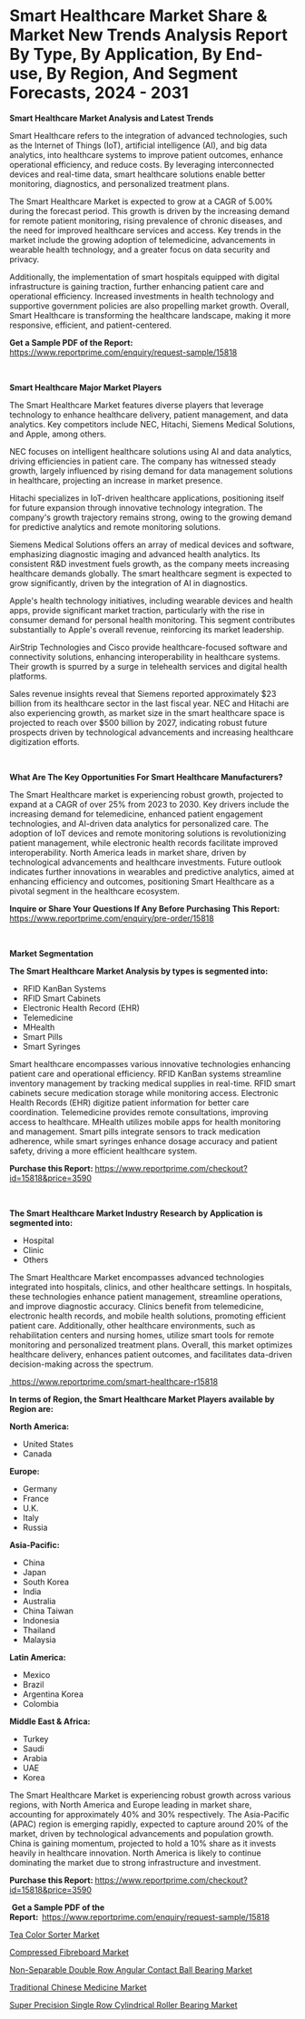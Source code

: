 <p><h1>Smart Healthcare Market Share & Market New Trends Analysis Report By Type, By Application, By End-use, By Region, And Segment Forecasts, 2024 - 2031</h1></p><p><strong>Smart Healthcare Market Analysis and Latest Trends</strong></p>
<p><p>Smart Healthcare refers to the integration of advanced technologies, such as the Internet of Things (IoT), artificial intelligence (AI), and big data analytics, into healthcare systems to improve patient outcomes, enhance operational efficiency, and reduce costs. By leveraging interconnected devices and real-time data, smart healthcare solutions enable better monitoring, diagnostics, and personalized treatment plans.</p><p>The Smart Healthcare Market is expected to grow at a CAGR of 5.00% during the forecast period. This growth is driven by the increasing demand for remote patient monitoring, rising prevalence of chronic diseases, and the need for improved healthcare services and access. Key trends in the market include the growing adoption of telemedicine, advancements in wearable health technology, and a greater focus on data security and privacy.</p><p>Additionally, the implementation of smart hospitals equipped with digital infrastructure is gaining traction, further enhancing patient care and operational efficiency. Increased investments in health technology and supportive government policies are also propelling market growth. Overall, Smart Healthcare is transforming the healthcare landscape, making it more responsive, efficient, and patient-centered.</p></p>
<p><strong>Get a Sample PDF of the Report:&nbsp;</strong> <a href="https://www.reportprime.com/enquiry/request-sample/15818?utm_campaign=41&utm_medium=2&utm_source=Github&utm_content=ia&utm_term=30112024&utm_id=smart-healthcare">https://www.reportprime.com/enquiry/request-sample/15818</a></p>
<p>&nbsp;</p>
<p><strong>Smart Healthcare Major Market Players</strong></p>
<p><p>The Smart Healthcare Market features diverse players that leverage technology to enhance healthcare delivery, patient management, and data analytics. Key competitors include NEC, Hitachi, Siemens Medical Solutions, and Apple, among others.</p><p>NEC focuses on intelligent healthcare solutions using AI and data analytics, driving efficiencies in patient care. The company has witnessed steady growth, largely influenced by rising demand for data management solutions in healthcare, projecting an increase in market presence.</p><p>Hitachi specializes in IoT-driven healthcare applications, positioning itself for future expansion through innovative technology integration. The company's growth trajectory remains strong, owing to the growing demand for predictive analytics and remote monitoring solutions.</p><p>Siemens Medical Solutions offers an array of medical devices and software, emphasizing diagnostic imaging and advanced health analytics. Its consistent R&D investment fuels growth, as the company meets increasing healthcare demands globally. The smart healthcare segment is expected to grow significantly, driven by the integration of AI in diagnostics.</p><p>Apple's health technology initiatives, including wearable devices and health apps, provide significant market traction, particularly with the rise in consumer demand for personal health monitoring. This segment contributes substantially to Apple's overall revenue, reinforcing its market leadership.</p><p>AirStrip Technologies and Cisco provide healthcare-focused software and connectivity solutions, enhancing interoperability in healthcare systems. Their growth is spurred by a surge in telehealth services and digital health platforms.</p><p>Sales revenue insights reveal that Siemens reported approximately $23 billion from its healthcare sector in the last fiscal year. NEC and Hitachi are also experiencing growth, as market size in the smart healthcare space is projected to reach over $500 billion by 2027, indicating robust future prospects driven by technological advancements and increasing healthcare digitization efforts.</p></p>
<p>&nbsp;</p>
<p><strong>What Are The Key Opportunities For Smart Healthcare Manufacturers?</strong></p>
<p><p>The Smart Healthcare market is experiencing robust growth, projected to expand at a CAGR of over 25% from 2023 to 2030. Key drivers include the increasing demand for telemedicine, enhanced patient engagement technologies, and AI-driven data analytics for personalized care. The adoption of IoT devices and remote monitoring solutions is revolutionizing patient management, while electronic health records facilitate improved interoperability. North America leads in market share, driven by technological advancements and healthcare investments. Future outlook indicates further innovations in wearables and predictive analytics, aimed at enhancing efficiency and outcomes, positioning Smart Healthcare as a pivotal segment in the healthcare ecosystem.</p></p>
<p><strong>Inquire or Share Your Questions If Any Before Purchasing This Report:</strong> <a href="https://www.reportprime.com/enquiry/pre-order/15818?utm_campaign=41&utm_medium=2&utm_source=Github&utm_content=ia&utm_term=30112024&utm_id=smart-healthcare">https://www.reportprime.com/enquiry/pre-order/15818</a></p>
<p>&nbsp;</p>
<p><strong>Market Segmentation</strong></p>
<p><strong>The Smart Healthcare Market Analysis by types is segmented into:</strong></p>
<p><ul><li>RFID KanBan Systems</li><li>RFID Smart Cabinets</li><li>Electronic Health Record (EHR)</li><li>Telemedicine</li><li>MHealth</li><li>Smart Pills</li><li>Smart Syringes</li></ul></p>
<p><p>Smart healthcare encompasses various innovative technologies enhancing patient care and operational efficiency. RFID KanBan systems streamline inventory management by tracking medical supplies in real-time. RFID smart cabinets secure medication storage while monitoring access. Electronic Health Records (EHR) digitize patient information for better care coordination. Telemedicine provides remote consultations, improving access to healthcare. MHealth utilizes mobile apps for health monitoring and management. Smart pills integrate sensors to track medication adherence, while smart syringes enhance dosage accuracy and patient safety, driving a more efficient healthcare system.</p></p>
<p><strong>Purchase this Report:&nbsp;</strong><a href="https://www.reportprime.com/checkout?id=15818&price=3590&utm_campaign=41&utm_medium=2&utm_source=Github&utm_content=ia&utm_term=30112024&utm_id=smart-healthcare">https://www.reportprime.com/checkout?id=15818&price=3590</a></p>
<p>&nbsp;</p>
<p><strong>The Smart Healthcare Market Industry Research by Application is segmented into:</strong></p>
<p><ul><li>Hospital</li><li>Clinic</li><li>Others</li></ul></p>
<p><p>The Smart Healthcare Market encompasses advanced technologies integrated into hospitals, clinics, and other healthcare settings. In hospitals, these technologies enhance patient management, streamline operations, and improve diagnostic accuracy. Clinics benefit from telemedicine, electronic health records, and mobile health solutions, promoting efficient patient care. Additionally, other healthcare environments, such as rehabilitation centers and nursing homes, utilize smart tools for remote monitoring and personalized treatment plans. Overall, this market optimizes healthcare delivery, enhances patient outcomes, and facilitates data-driven decision-making across the spectrum.</p></p>
<p><a href="https://www.reportprime.com/smart-healthcare-r15818?utm_campaign=41&utm_medium=2&utm_source=Github&utm_content=ia&utm_term=30112024&utm_id=smart-healthcare">&nbsp;https://www.reportprime.com/smart-healthcare-r15818</a></p>
<p><strong>In terms of Region, the Smart Healthcare Market Players available by Region are:</strong></p>
<p>
    <p> <strong> North America: </strong>
        <ul>
            <li>United States</li>
            <li>Canada</li>
        </ul>
        </p> 
    <p> <strong> Europe: </strong>
        <ul>
            <li>Germany</li>
            <li>France</li>
            <li>U.K.</li>
            <li>Italy</li>
            <li>Russia</li>
        </ul>
        </p> 
    <p> <strong> Asia-Pacific: </strong>
        <ul>
            <li>China</li>
            <li>Japan</li>
            <li>South Korea</li>
            <li>India</li>
            <li>Australia</li>
            <li>China Taiwan</li>
            <li>Indonesia</li>
            <li>Thailand</li>
            <li>Malaysia</li>
        </ul>
        </p> 
    <p> <strong> Latin America: </strong>
        <ul>
            <li>Mexico</li>
            <li>Brazil</li>
            <li>Argentina Korea</li>
            <li>Colombia</li>
        </ul>
        </p> 
    <p> <strong> Middle East & Africa: </strong>
        <ul>
            <li>Turkey</li>
            <li>Saudi</li>
            <li>Arabia</li>
            <li>UAE</li>
            <li>Korea</li>
        </ul>
    </p>
    </p>
<p><p>The Smart Healthcare Market is experiencing robust growth across various regions, with North America and Europe leading in market share, accounting for approximately 40% and 30% respectively. The Asia-Pacific (APAC) region is emerging rapidly, expected to capture around 20% of the market, driven by technological advancements and population growth. China is gaining momentum, projected to hold a 10% share as it invests heavily in healthcare innovation. North America is likely to continue dominating the market due to strong infrastructure and investment.</p></p>
<p><strong>Purchase this Report: </strong><a href="https://www.reportprime.com/checkout?id=15818&price=3590&utm_campaign=41&utm_medium=2&utm_source=Github&utm_content=ia&utm_term=30112024&utm_id=smart-healthcare">https://www.reportprime.com/checkout?id=15818&price=3590</a></p>
<p>&nbsp;<strong>Get a Sample PDF of the Report:&nbsp;&nbsp;</strong><a href="https://www.reportprime.com/enquiry/request-sample/15818?utm_campaign=41&utm_medium=2&utm_source=Github&utm_content=ia&utm_term=30112024&utm_id=smart-healthcare">https://www.reportprime.com/enquiry/request-sample/15818</a></p>
<p><strong></strong></p>
<p><p><a href="https://www.linkedin.com/pulse/tea-color-sorter-market-investigation-industry-evolution-forecast-pmwce?utm_campaign=41&utm_medium=2&utm_source=Github&utm_content=ia&utm_term=30112024&utm_id=smart-healthcare">Tea Color Sorter Market</a></p><p><a href="https://www.linkedin.com/pulse/compressed-fibreboard-market-size-growth-trends-statistics-zzoye?utm_campaign=41&utm_medium=2&utm_source=Github&utm_content=ia&utm_term=30112024&utm_id=smart-healthcare">Compressed Fibreboard Market</a></p><p><a href="https://issuu.com/reportprime-2/docs/non-separable-double-row-angular-contact-ball-bear?utm_campaign=41&utm_medium=2&utm_source=Github&utm_content=ia&utm_term=30112024&utm_id=smart-healthcare">Non-Separable Double Row Angular Contact Ball Bearing Market</a></p><p><a href="https://github.com/sca704osol/Market-Research-Report-List-1/blob/main/traditional-chinese-medicine-market.md?utm_campaign=41&utm_medium=2&utm_source=Github&utm_content=ia&utm_term=30112024&utm_id=smart-healthcare">Traditional Chinese Medicine Market</a></p><p><a href="https://issuu.com/reportprime-2/docs/super-precision-single-row-cylindrical-roller-bear?utm_campaign=41&utm_medium=2&utm_source=Github&utm_content=ia&utm_term=30112024&utm_id=smart-healthcare">Super Precision Single Row Cylindrical Roller Bearing Market</a></p></p>